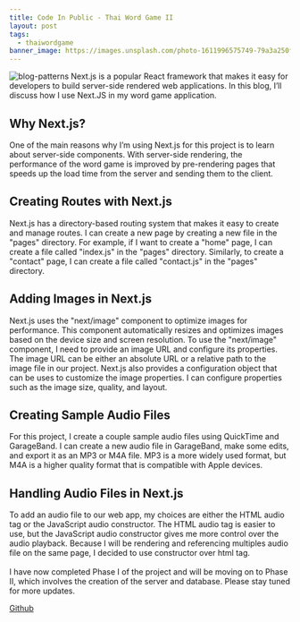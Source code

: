 ```yaml
---
title: Code In Public - Thai Word Game II
layout: post
tags:
  - thaiwordgame
banner_image: https://images.unsplash.com/photo-1611996575749-79a3a250f948?ixlib=rb-4.0.3&ixid=MnwxMjA3fDB8MHxwaG90by1wYWdlfHx8fGVufDB8fHx8&auto=format&fit=crop&w=1770&q=80
---
```


<img class="blog-banner" src="https://images.unsplash.com/photo-1611996575749-79a3a250f948?ixlib=rb-4.0.3&ixid=MnwxMjA3fDB8MHxwaG90by1wYWdlfHx8fGVufDB8fHx8&auto=format&fit=crop&w=1770&q=80" alt="blog-patterns" />
Next.js is a popular React framework that makes it easy for developers to build server-side rendered web applications. In this blog, I’ll discuss how I use Next.JS in my word game application.

## Why Next.js?

One of the main reasons why I’m using Next.js for this project is to learn about server-side components. With server-side rendering, the performance of the word game is improved by pre-rendering pages that speeds up the load time from the server and sending them to the client.

## Creating Routes with Next.js

Next.js has a directory-based routing system that makes it easy to create and manage routes. I can create a new page by creating a new file in the "pages" directory. For example, if I want to create a "home" page, I can create a file called "index.js" in the "pages" directory. Similarly, to create a "contact" page, I can create a file called "contact.js" in the "pages" directory.

## Adding Images in Next.js

Next.js uses the "next/image" component to optimize images for performance. This component automatically resizes and optimizes images based on the device size and screen resolution.
To use the "next/image" component, I need to provide an image URL and configure its properties. The image URL can be either an absolute URL or a relative path to the image file in our project.
Next.js also provides a configuration object that can be uses to customize the image properties. I can configure properties such as the image size, quality, and layout.

## Creating Sample Audio Files

For this project, I create a couple sample audio files using QuickTime and GarageBand. I can create a new audio file in GarageBand, make some edits, and export it as an MP3 or M4A file. MP3 is a more widely used format, but M4A is a higher quality format that is compatible with Apple devices.

## Handling Audio Files in Next.js

To add an audio file to our web app, my choices are either the HTML audio tag or the JavaScript audio constructor. The HTML audio tag is easier to use, but the JavaScript audio constructor gives me more control over the audio playback. Because I will be rendering and referencing multiples audio file on the same page, I decided to use constructor over html tag.
<br>
<br>
I have now completed Phase I of the project and will be moving on to Phase II, which involves the creation of the server and database. Please stay tuned for more updates.

[Github](https://github.com/pattpjy/word-game)
